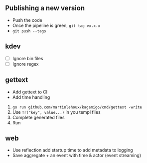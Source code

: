 ## Publishing a new version

- Push the code
- Once the pipeline is green, `git tag vx.x.x`
- `git push --tags`

## kdev

- [ ] Ignore bin files
- [ ] Ignore regex

## gettext

- Add gettext to CI
- Add time handling

1.  `go run github.com/martinlehoux/kagamigo/cmd/gettext -write`
2.  Use `Tr("key", value...)` in you templ files
3.  Complete generated files
4.  Run

## web

- Use reflection add startup time to add metadata to logging
- Save aggregate + an event with time & actor (event streaming)
